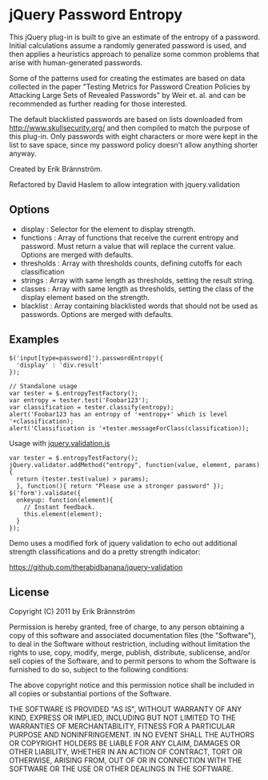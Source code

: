 jQuery Password Entropy
=======================

This jQuery plug-in is built to give an estimate of the entropy of a password.
Initial calculations assume a randomly generated password is used, and then
applies a heuristics approach to penalize some common problems that arise
with human-generated passwords.

Some of the patterns used for creating the estimates are based on data collected
in the paper "Testing Metrics for Password Creation Policies by Attacking Large 
Sets of Revealed Passwords" by Weir et. al. and can be recommended as further
reading for those interested.

The default blacklisted passwords are based on lists downloaded from
http://www.skullsecurity.org/ and then compiled to match the purpose of this
plug-in. Only passwords with eight characters or more were kept in the list 
to save space, since my password policy doesn't allow anything shorter anyway.

Created by Erik Brännström.

Refactored by David Haslem to allow integration with jquery.validation

Options
-------

- display       : Selector for the element to display strength.
- functions     : Array of functions that receive the current entropy and password.
                  Must return a value that will replace the current value.
                  Options are merged with defaults.
- thresholds    : Array with thresholds counts, defining cutoffs for
                  each classification
- strings       : Array with same length as thresholds, setting the result string.
- classes       : Array with same length as thresholds, setting the class of the 
                  display element based on the strength.
- blacklist     : Array containing blacklisted words that should not be used as
                  passwords. Options are merged with defaults.



Examples
-------

    $('input[type=password]').passwordEntropy({
      'display' : 'div.result'
    });

    // Standalone usage
    var tester = $.entropyTestFactory();
    var entropy = tester.test('Foobar123');
    var classification = tester.classify(entropy);
    alert('Foobar123 has an entropy of '+entropy+' which is level '+classification);
    alert('Classification is '+tester.messageForClass(classification));


Usage with [jquery.validation.js](https://github.com/jzaefferer/jquery-validation)


    var tester = $.entropyTestFactory();
    jQuery.validator.addMethod("entropy", function(value, element, params) {
      return (tester.test(value) > params);
      }, function(){ return "Please use a stronger password" });
    $('form').validate({
      onkeyup: function(element){
        // Instant feedback.
        this.element(element);
      }
    });

Demo uses a modified fork of jquery validation to echo out additional
strength classifications and do a pretty strength indicator:

https://github.com/therabidbanana/jquery-validation


License
-------
Copyright (C) 2011 by Erik Brännström

Permission is hereby granted, free of charge, to any person obtaining a copy
of this software and associated documentation files (the "Software"), to deal
in the Software without restriction, including without limitation the rights
to use, copy, modify, merge, publish, distribute, sublicense, and/or sell
copies of the Software, and to permit persons to whom the Software is
furnished to do so, subject to the following conditions:

The above copyright notice and this permission notice shall be included in
all copies or substantial portions of the Software.

THE SOFTWARE IS PROVIDED "AS IS", WITHOUT WARRANTY OF ANY KIND, EXPRESS OR
IMPLIED, INCLUDING BUT NOT LIMITED TO THE WARRANTIES OF MERCHANTABILITY,
FITNESS FOR A PARTICULAR PURPOSE AND NONINFRINGEMENT. IN NO EVENT SHALL THE
AUTHORS OR COPYRIGHT HOLDERS BE LIABLE FOR ANY CLAIM, DAMAGES OR OTHER
LIABILITY, WHETHER IN AN ACTION OF CONTRACT, TORT OR OTHERWISE, ARISING FROM,
OUT OF OR IN CONNECTION WITH THE SOFTWARE OR THE USE OR OTHER DEALINGS IN
THE SOFTWARE.
